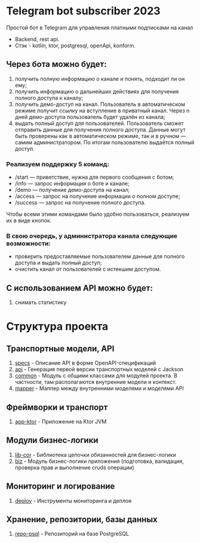 # Telegram bot subscriber 2023

Простой бот в Telegram для управления платными подписками на канал
- Backend, rest api.
- Стэк - kotlin, ktor, postgresql, openApi, konform.

## Через бота можно будет:
1. получить полную информацию о канале и понять, подходит ли он ему;
2. получить информацию о дальнейших действиях для получения полного доступа к каналу;
3. получить демо-доступ на канал. 
Пользователь в автоматическом режиме получит ссылку на вступление в приватный канал. 
Через n дней демо-доступа пользователь будет удалён из канала;
4. выдать полный доступ для пользователей. 
Пользователь сможет отправить данные для получения полного доступа. 
Данные могут быть проверены как в автоматическом режиме, так и в ручном — самим администратором. 
По итогам пользователю выдаётся полный доступ.

### Реализуем поддержку 5 команд:
- /start — приветствие, нужна для первого сообщения с ботом;
- /info — запрос информации о боте и канале;
- /demo — получение демо-доступа на канал;
- /access — запрос на получение информации о полном доступе;
- /success — запрос на получение полного доступа.

Чтобы всеми этими командами было удобно пользоваться, реализуем их в виде кнопок.

### В свою очередь, у администратора канала следующие возможности:
- проверить предоставляемые пользователем данные для полного доступа и выдать полный доступ;
- очистить канал от пользователей с истекшим доступом.

## С использованием API можно будет:
1. снимать статистику

# Структура проекта
## Транспортные модели, API
1. [specs](specs) - Описание API в форме OpenAPI-спецификаций
2. [api](api) - Генерация первой версии транспортных моделей с Jackson
3. [common](common) - Модуль с общими классами для модулей проекта. В частности, там располагаются внутренние модели и контекст.
4. [mapper](mapper) - Маппер между внутренними моделями и моделями API

## Фреймворки и транспорт
1. [app-ktor](app-ktor) - Приложение на Ktor JVM

## Модули бизнес-логики
1. [lib-cor](lib-cor) - Библиотека цепочки обязанностей для бизнес-логики
2. [biz](biz) - Модуль бизнес-логики приложения (подготовка, валидация, проверка прав и выполнение cruds операции)

## Мониторинг и логирование
1. [deploy](deploy) - Инструменты мониторинга и деплоя

## Хранение, репозитории, базы данных
1. [repo-psql](repo-psql) - Репозиторий на базе PostgreSQL
